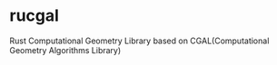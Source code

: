 # rucgal
Rust Computational Geometry Library based on CGAL(Computational Geometry Algorithms Library)
